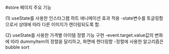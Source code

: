 #store 페이지 주요 기능

(1) useState를 사용한 인스타그램 하트 애니메이션 효과 적용
-state변수를 토글링함으로서 상태에 따라 다른 이미지가 렌더링되도록 함.

(2) useState를 사용한 가격별 아이템 정렬 기능 구현
-event.target.value값의 변화에 따라 dummyItem의 정렬을 달리하고, 화면에 렌더링함 -정렬에 사용한 알고리즘은 bubble sort
